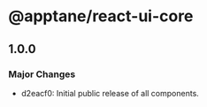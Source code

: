 # @apptane/react-ui-core

## 1.0.0
### Major Changes

- d2eacf0: Initial public release of all components.
